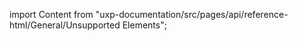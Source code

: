
import Content from "uxp-documentation/src/pages/api/reference-html/General/Unsupported Elements";

<Content query="product=photoshop"/>
